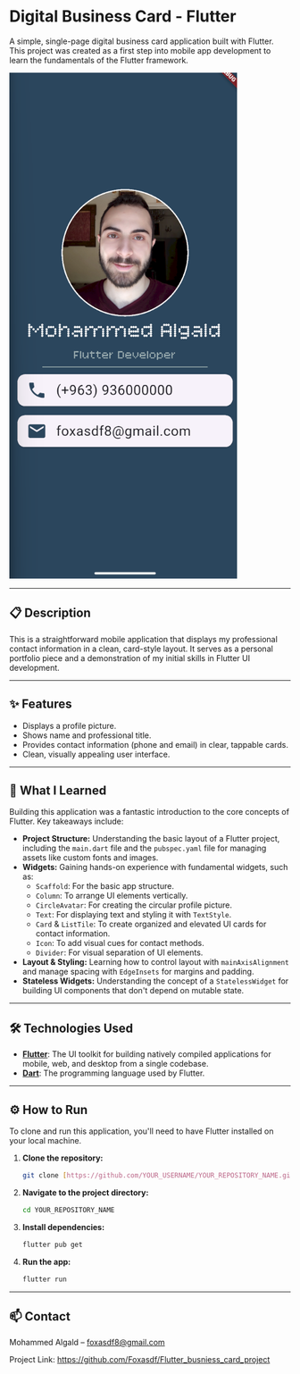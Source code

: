 # Digital Business Card - Flutter

A simple, single-page digital business card application built with Flutter. This project was created as a first step into mobile app development to learn the fundamentals of the Flutter framework.

![App Screenshot](https://github.com/Foxasdf/Flutter_busniess_card_project/blob/main/app.png)


---

## 📋 Description

This is a straightforward mobile application that displays my professional contact information in a clean, card-style layout. It serves as a personal portfolio piece and a demonstration of my initial skills in Flutter UI development.

---

## ✨ Features

* Displays a profile picture.
* Shows name and professional title.
* Provides contact information (phone and email) in clear, tappable cards.
* Clean, visually appealing user interface.

---

## 🚀 What I Learned

Building this application was a fantastic introduction to the core concepts of Flutter. Key takeaways include:

* **Project Structure:** Understanding the basic layout of a Flutter project, including the `main.dart` file and the `pubspec.yaml` file for managing assets like custom fonts and images.
* **Widgets:** Gaining hands-on experience with fundamental widgets, such as:
    * `Scaffold`: For the basic app structure.
    * `Column`: To arrange UI elements vertically.
    * `CircleAvatar`: For creating the circular profile picture.
    * `Text`: For displaying text and styling it with `TextStyle`.
    * `Card` & `ListTile`: To create organized and elevated UI cards for contact information.
    * `Icon`: To add visual cues for contact methods.
    * `Divider`: For visual separation of UI elements.
* **Layout & Styling:** Learning how to control layout with `mainAxisAlignment` and manage spacing with `EdgeInsets` for margins and padding.
* **Stateless Widgets:** Understanding the concept of a `StatelessWidget` for building UI components that don't depend on mutable state.

---

## 🛠️ Technologies Used

* **[Flutter](https://flutter.dev/)**: The UI toolkit for building natively compiled applications for mobile, web, and desktop from a single codebase.
* **[Dart](https://dart.dev/)**: The programming language used by Flutter.

---

## ⚙️ How to Run

To clone and run this application, you'll need to have Flutter installed on your local machine.

1.  **Clone the repository:**
    ```sh
    git clone [https://github.com/YOUR_USERNAME/YOUR_REPOSITORY_NAME.git](https://github.com/YOUR_USERNAME/YOUR_REPOSITORY_NAME.git)
    ```

2.  **Navigate to the project directory:**
    ```sh
    cd YOUR_REPOSITORY_NAME
    ```

3.  **Install dependencies:**
    ```sh
    flutter pub get
    ```

4.  **Run the app:**
    ```sh
    flutter run
    ```

---

## 📫 Contact

Mohammed Algald – [foxasdf8@gmail.com](mailto:foxasdf8@gmail.com)

Project Link: https://github.com/Foxasdf/Flutter_busniess_card_project
